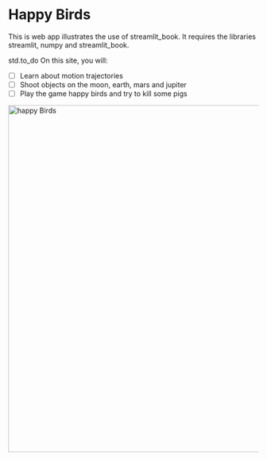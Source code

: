 # Happy Birds

This is web app illustrates the use of streamlit_book.
It requires the libraries streamlit, numpy and streamlit_book.

std.to_do
On this site, you will:
- [ ] Learn about motion trajectories
- [ ] Shoot objects on the moon, earth, mars and jupiter
- [ ] Play the game happy birds and try to kill some pigs

<img src="https://github.com/sebastiandres/streamlit_happy_birds/blob/main/images/happybird.png?raw=true" alt="happy Birds" width="700">

